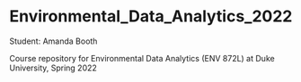 # Environmental_Data_Analytics_2022

Student: Amanda Booth

Course repository for Environmental Data Analytics (ENV 872L) at Duke University, Spring 2022
